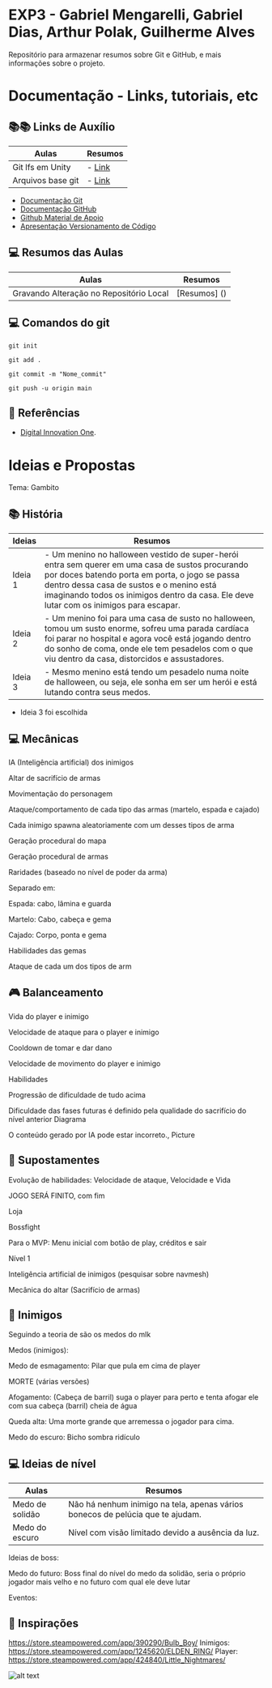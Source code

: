 # EXP3 - Gabriel Mengarelli, Gabriel Dias, Arthur Polak, Guilherme Alves 

Repositório para armazenar resumos sobre Git e GitHub, e mais informações sobre o projeto.


# Documentação - Links, tutoriais, etc

## 📚️📚️ Links de Auxílio

 | Aulas | Resumos |
 |------|---------|
 | Git lfs em Unity | - [Link](https://www.youtube.com/watch?v=_ewoEQFEURg) |
 | Arquivos base git | - [Link](https://www.patreon.com/posts/63076977) |

 - [Documentação Git](https://git-scm.com/doc)
 - [Documentação GitHub](https://docs.github.com/)
 - [Github Material de Apoio](https://github.com/elidianaandrade/dio-curso-git-github)
 - [Apresentação Versionamento de Código](https://academiapme-my.sharepoint.com/:p:/g/personal/renato_dio_me/EYjkgVZuUv5HsVgJUEPv1_oB_QWs8MFBY_PBQ2UAtLqucg?rtime=FOF68ttW3Ug)

 ## 💻️ Resumos das Aulas

 | Aulas | Resumos |
 |------|---------|
 | Gravando Alteração no Repositório Local | [Resumos] () |

 ## 💻️ Comandos do git

 ```
 git init
 ```
 ```
 git add .
 ```
 ```
 git commit -m "Nome_commit"
 ```
 ```
 git push -u origin main
 ```
 ## 🔎 Referências
 - [Digital Innovation One]().
 


# Ideias e Propostas

Tema: Gambito 

 
 ## 📚 História

 | Ideias | Resumos |
 |--------| --------------- |
 | Ideia 1  | - Um menino no halloween vestido de super-herói entra sem querer em uma casa de sustos procurando por doces batendo porta em porta, o jogo se passa dentro dessa casa de sustos e o menino está imaginando todos os inimigos dentro da casa. Ele deve lutar com os inimigos para escapar.|
 | Ideia 2  | - Um menino foi para uma casa de susto no halloween, tomou um susto enorme, sofreu uma parada cardíaca foi parar no hospital e agora você está jogando dentro do sonho de coma, onde ele tem pesadelos com o que viu dentro da casa, distorcidos e assustadores. | 
 | Ideia 3  | - Mesmo menino está tendo um pesadelo numa noite de halloween, ou seja, ele sonha em ser um herói e está lutando contra seus medos. | 

 - Ideia 3 foi escolhida 

 

 ## 💻️ Mecânicas 

 

IA (Inteligência artificial) dos inimigos 

Altar de sacrifício de armas 

Movimentação do personagem 

Ataque/comportamento de cada tipo das armas (martelo, espada e cajado) 

Cada inimigo spawna aleatoriamente com um desses tipos de arma 

Geração procedural do mapa 

Geração procedural de armas 

Raridades (baseado no nível de poder da arma) 

Separado em:  

Espada: cabo, lâmina e guarda 

Martelo: Cabo, cabeça e gema 

Cajado: Corpo, ponta e gema 

Habilidades das gemas 

Ataque de cada um dos tipos de arm 

 

 ## 🎮 Balanceamento 

 

Vida do player e inimigo 

Velocidade de ataque para o player e inimigo 

Cooldown de tomar e dar dano 

Velocidade de movimento do player e inimigo 

Habilidades 

Progressão de dificuldade de tudo acima 

Dificuldade das fases futuras é definido pela qualidade do sacrifício do nível anterior Diagrama

O conteúdo gerado por IA pode estar incorreto., Picture 

 

 

 ## 👀 Supostamentes 

Evolução de habilidades: Velocidade de ataque, Velocidade e Vida 

JOGO SERÁ FINITO, com fim 

Loja 

Bossfight 

 

Para o MVP: Menu inicial com botão de play, créditos e sair 

Nível 1 

Inteligência artificial de inimigos (pesquisar sobre navmesh) 

Mecânica do altar (Sacrifício de armas) 

 

 ## 👿 Inimigos 

Seguindo a teoria de são os medos do mlk 

Medos (inimigos): 

 

Medo de esmagamento: Pilar que pula em cima de player 

 

MORTE (várias versões) 

Afogamento: (Cabeça de barril) suga o player para perto e tenta afogar ele com sua cabeça (barril) cheia de água 

Queda alta: Uma morte grande que arremessa o jogador para cima. 

Medo do escuro: Bicho sombra ridículo 

 

 ## 💻️ Ideias de nível

 | Aulas | Resumos |
 |------|---------|
 | Medo de solidão | Não há nenhum inimigo na tela, apenas vários bonecos de pelúcia que te ajudam. |
 | Medo do escuro | Nível com visão limitado devido a ausência da luz. |

 

Ideias de boss: 

 

Medo do futuro: Boss final do nível do medo da solidão, seria o próprio jogador mais velho e no futuro com qual ele deve lutar 

 

 

Eventos: 

 ## 🔎 Inspirações 

https://store.steampowered.com/app/390290/Bulb_Boy/ 
Inimigos: https://store.steampowered.com/app/1245620/ELDEN_RING/ 
Player: https://store.steampowered.com/app/424840/Little_Nightmares/ 

![alt text](https://www.google.com/url?sa=i&url=https%3A%2F%2Fstore.steampowered.com%2Fapp%2F424840%2FLittle_Nightmares%2F%3Fl%3Dportuguese&psig=AOvVaw0CBOQ9SEIIvmwu9j6OyY--&ust=1744134125699000&source=images&cd=vfe&opi=89978449&ved=0CBQQjRxqFwoTCICdg967xowDFQAAAAAdAAAAABAE)
